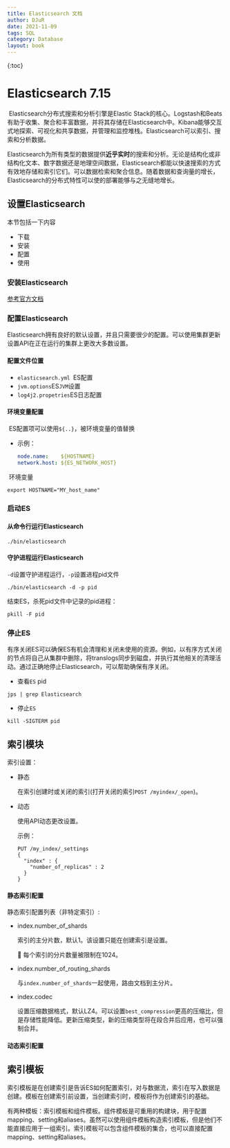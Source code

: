 ```yaml
---
title: Elasticsearch 文档
author: DJuR
date: 2021-11-09
tags: SQL
category: Database
layout: book
---
```


{:toc}

# Elasticsearch 7.15

​	Elasticsearch分布式搜索和分析引擎是Elastic Stack的核心。Logstash和Beats有助于收集、聚合和丰富数据，并将其存储在Elasticsearch中。Kibana能够交互式地探索、可视化和共享数据，并管理和监控堆栈。Elasticsearch可以索引、搜索和分析数据。

​	Elasticsearch为所有类型的数据提供**近乎实时**的搜索和分析。无论是结构化或非结构化文本、数字数据还是地理空间数据，Elasticsearch都能以快速搜索的方式有效地存储和索引它们。可以数据检索和聚合信息。随着数据和查询量的增长，Elasticsearch的分布式特性可以使的部署能够与之无缝地增长。

## 设置Elasticsearch

本节包括一下内容

* 下载
* 安装
* 配置
* 使用

### 安装Elasticsearch

[参考官方文档](https://www.elastic.co/guide/en/elasticsearch/reference/7.15/install-elasticsearch.html)

### 配置Elasticsearch

​	Elasticsearch拥有良好的默认设置，并且只需要很少的配置。可以使用集群更新设置API在正在运行的集群上更改大多数设置。

#### 配置文件位置

* `elasticsearch.yml `ES配置
* `jvm.options`ES`JVM`设置
* `log4j2.propetries`ES日志配置

#### 环境变量配置

​	ES配置项可以使用`${..}`，被环境变量的值替换

* 示例：

  ```yaml
  node.name:    ${HOSTNAME}
  network.host: ${ES_NETWORK_HOST}
  ```

​	环境变量

```
export HOSTNAME="MY_host_name"
```

### 启动ES

#### 从命令行运行Elasticsearch

```shell
./bin/elasticsearch
```

#### 守护进程运行Elasticsearch

`-d`设置守护进程运行，`-p`设置进程pid文件

```
./bin/elasticsearch -d -p pid
```

结束ES，杀死pid文件中记录的pid进程：

```
pkill -F pid
```

### 停止ES

​	有序关闭ES可以确保ES有机会清理和关闭未使用的资源。例如，以有序方式关闭的节点将自己从集群中删除，将translogs同步到磁盘，并执行其他相关的清理活动。通过正确地停止Elasticsearch，可以帮助确保有序关闭。

* 查看`ES` pid

```
jps | grep Elasticsearch
```

* 停止`ES`

```
kill -SIGTERM pid
```

## 索引模块

索引设置：

* 静态

  在索引创建时或关闭的索引(打开关闭的索引`POST /myindex/_open`)。

* 动态

  使用API动态更改设置。

  示例：

  ```console
  PUT /my_index/_settings
  {
    "index" : {
      "number_of_replicas" : 2
    }
  }
  ```

#### 静态索引配置

静态索引配置列表（非特定索引）:

* index.number_of_shards

  索引的主分片数，默认1。该设置只能在创建索引是设置。

  📢 每个索引的分片数量被限制在1024。

* index.number_of_routing_shards

  与`index.number_of_shards`一起使用，路由文档到主分片。

* index.codec

  设置压缩数据格式，默认LZ4。可以设置`best_compression`更高的压缩比，但是存储性能降低。更新压缩类型，新的压缩类型将在段合并后应用，也可以强制合并。

#### 动态索引配置



## 索引模板

​	索引模板是在创建索引是告诉ES如何配置索引，对与数据流，索引在写入数据是创建。模板在创建索引前设置，当创建索引时，模板将作为创建索引的基础。

​	有两种模板：索引模板和组件模板。组件模板是可重用的构建块，用于配置mapping、setting和aliases。虽然可以使用组件模板构造索引模板，但是他们不能直接应用于一组索引。索引模板可以包含组件模板的集合，也可以直接配置mapping、setting和aliases。

